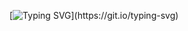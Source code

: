 [![Typing SVG](https://readme-typing-svg.demolab.com/?lines=hello,+i'm+@gingerale20;stack+overflow+is+a+w;scroll+down+for+boring+repositories;)](https://git.io/typing-svg)

<!---
gingerale20/gingerale20 is a ✨ special ✨ repository because its `README.md` (this file) appears on your GitHub profile.
You can click the Preview link to take a look at your changes.
--->

